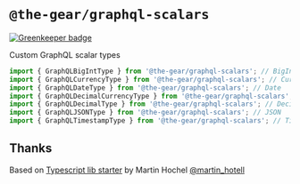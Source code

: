 # `@the-gear/graphql-scalars`

[![Greenkeeper badge](https://badges.greenkeeper.io/the-gear/graphql-scalars.svg)](https://greenkeeper.io/)

Custom GraphQL scalar types

```js
import { GraphQLBigIntType } from '@the-gear/graphql-scalars'; // BigInt
import { GraphQLCurrencyType } from '@the-gear/graphql-scalars'; // Currency
import { GraphQLDateType } from '@the-gear/graphql-scalars'; // Date
import { GraphQLDecimalCurrencyType } from '@the-gear/graphql-scalars'; // DecimalCurrency
import { GraphQLDecimalType } from '@the-gear/graphql-scalars'; // Decimal
import { GraphQLJSONType } from '@the-gear/graphql-scalars'; // JSON
import { GraphQLTimestampType } from '@the-gear/graphql-scalars'; // Timestamp
```

## Thanks

Based on [Typescript lib starter](https://github.com/Hotell/typescript-lib-starter) by Martin Hochel [@martin_hotell](https://twitter.com/martin_hotell)
